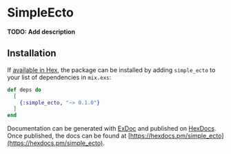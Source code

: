 # SimpleEcto

**TODO: Add description**

## Installation

If [available in Hex](https://hex.pm/docs/publish), the package can be installed
by adding `simple_ecto` to your list of dependencies in `mix.exs`:

```elixir
def deps do
  [
    {:simple_ecto, "~> 0.1.0"}
  ]
end
```

Documentation can be generated with [ExDoc](https://github.com/elixir-lang/ex_doc)
and published on [HexDocs](https://hexdocs.pm). Once published, the docs can
be found at [https://hexdocs.pm/simple_ecto](https://hexdocs.pm/simple_ecto).

